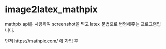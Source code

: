 # image2latex_mathpix
mathpix api를 사용하여 screenshot을 찍고 latex 문법으로 변형해주는 프로그램입니다.

먼저 https://mathpix.com/ 에 가입 후 
